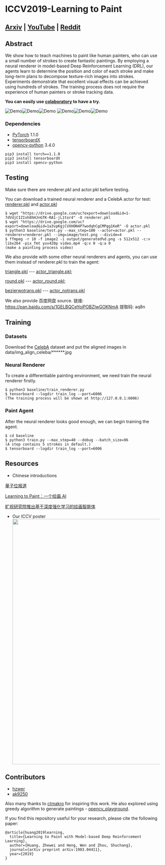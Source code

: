 # ICCV2019-Learning to Paint

## [Arxiv](https://arxiv.org/abs/1903.04411) | [YouTube](https://youtu.be/YmOgKZ5oipk) | [Reddit](https://www.reddit.com/r/reinforcementlearning/comments/b5lpfl/learning_to_paint_with_modelbased_deep/)

## Abstract

We show how to teach machines to paint like human painters, who can use a
small number of strokes to create fantastic paintings. By employing a neural
renderer in model-based Deep Reinforcement Learning (DRL), our agents learn to
determine the position and color of each stroke and make long-term plans to
decompose texture-rich images into strokes. Experiments demonstrate that
excellent visual effects can be achieved using hundreds of strokes. The
training process does not require the experience of human painters or stroke
tracking data. 

**You can easily use [colaboratory](https://colab.research.google.com/github/hzwer/LearningToPaint/blob/master/LearningToPaint.ipynb) to have a try.**

![Demo](./demo/lisa.gif)![Demo](./demo/sunrise.gif)![Demo](./demo/sunflower.gif)
![Demo](./demo/palacemuseum.gif)![Demo](./demo/deepdream_night.gif)![Demo](./demo/deepdream_bird.gif)

### Dependencies
* [PyTorch](http://pytorch.org/) 1.1.0 
* [tensorboardX](https://github.com/lanpa/tensorboard-pytorch/tree/master/tensorboardX)
* [opencv-python](https://pypi.org/project/opencv-python/) 3.4.0
```
pip3 install torch==1.1.0
pip3 install tensorboardX
pip3 install opencv-python
```

## Testing
Make sure there are renderer.pkl and actor.pkl before testing.

You can download a trained neural renderer and a CelebA actor for test: [renderer.pkl](https://drive.google.com/open?id=1-7dVdjCIZIxh8hHJnGTK-RA1-jL1tor4) and [actor.pkl](https://drive.google.com/open?id=1a3vpKgjCVXHON4P7wodqhCgCMPgg1KeR)

```
$ wget "https://drive.google.com/uc?export=download&id=1-7dVdjCIZIxh8hHJnGTK-RA1-jL1tor4" -O renderer.pkl
$ wget "https://drive.google.com/uc?export=download&id=1a3vpKgjCVXHON4P7wodqhCgCMPgg1KeR" -O actor.pkl
$ python3 baseline/test.py --max_step=100 --actor=actor.pkl --renderer=renderer.pkl --img=image/test.png --divide=4
$ ffmpeg -r 10 -f image2 -i output/generated%d.png -s 512x512 -c:v libx264 -pix_fmt yuv420p video.mp4 -q:v 0 -q:a 0
(make a painting process video)
```

We also provide with some other neural renderers and agents, you can use them instead of renderer.pkl to train the agent:

[triangle.pkl](https://drive.google.com/open?id=1YefdnTuKlvowCCo1zxHTwVJ2GlBme_eE) --- [actor_triangle.pkl](https://drive.google.com/open?id=1k8cgh3tF7hKFk-IOZrgsUwlTVE3CbcPF);

[round.pkl](https://drive.google.com/open?id=1kI4yXQ7IrNTfjFs2VL7IBBL_JJwkW6rl) --- [actor_round.pkl](https://drive.google.com/open?id=1ewDErUhPeGsEcH8E5a2QAcUBECeaUTZe);

[bezierwotrans.pkl](https://drive.google.com/open?id=1XUdti00mPRh1-1iU66Uqg4qyMKk4OL19) --- [actor_notrans.pkl](https://drive.google.com/open?id=1VBtesw2rHmYu2AeJ22XvTCuzuqkY8hZh)

We also provide 百度网盘 source. 链接: https://pan.baidu.com/s/1GELBQCeYojPOBZIwGOKNmA 提取码: aq8n 
## Training

### Datasets
Download the [CelebA](http://mmlab.ie.cuhk.edu.hk/projects/CelebA.html) dataset and put the aligned images in data/img_align_celeba/\*\*\*\*\*\*.jpg

### Neural Renderer
To create a differentiable painting environment, we need train the neural renderer firstly. 

```
$ python3 baseline/train_renderer.py
$ tensorboard --logdir train_log --port=6006
(The training process will be shown at http://127.0.0.1:6006)
```

### Paint Agent
After the neural renderer looks good enough, we can begin training the agent.
```
$ cd baseline
$ python3 train.py --max_step=40 --debug --batch_size=96
(A step contains 5 strokes in default.)
$ tensorboard --logdir train_log --port=6006
```

## Resources
- Chinese introductions

[量子位报道](https://zhuanlan.zhihu.com/p/64097633)

[Learning to Paint：一个绘画 AI](https://zhuanlan.zhihu.com/p/61761901)

[旷视研究院推出基于深度强化学习的绘画智能体](https://zhuanlan.zhihu.com/p/80732065)

* Our ICCV poster
  <div>
  <img src="./image/poster.png" width="800">
  </div>

## Contributors
- [hzwer](https://github.com/hzwer)
- [ak9250](https://github.com/ak9250)

Also many thanks to [ctmakro](https://github.com/ctmakro/rl-painter) for inspiring this work. He also explored using greedy algorithm to generate paintings - [opencv_playground](https://github.com/ctmakro/opencv_playground).

If you find this repository useful for your research, please cite the following paper:
```
@article{huang2019learning,
  title={Learning to Paint with Model-based Deep Reinforcement Learning},
  author={Huang, Zhewei and Heng, Wen and Zhou, Shuchang},
  journal={arXiv preprint arXiv:1903.04411},
  year={2019}
}
```
